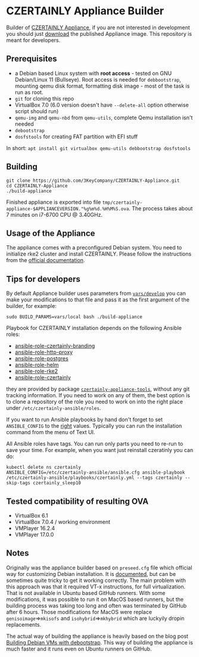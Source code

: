 # CZERTAINLY Appliance Builder

Builder of [CZERTAINLY Appliance](https://docs.czertainly.com/docs/certificate-key/installation-guide/deployment/deployment-appliance/overview), if you are not interested in development you should just [download](https://docs.czertainly.com/docs/certificate-key/installation-guide/deployment/deployment-appliance/overview#download-and-import-image) the published Appliance image. This repository is meant for developers.

## Prerequisites

* a Debian based Linux system with **root access**  - tested on GNU Debian/Linux 11 (Bullseye). Root access is needed for `debbootstrap`, mounting qemu disk format, formatting disk image - most of the task is run as root.
* `git` for cloning this repo
* VirtualBox 7.0 (6.0 version doesn't have `--delete-all` option otherwise script should run)
* `qemu-img` and `qemu-nbd` from `qemu-utils`, complete Qemu installation isn't needed
* `debootstrap`
* `dosfstools` for creating FAT partition with EFI stuff

In short:
`apt install git virtualbox qemu-utils debbootstrap dosfstools`

## Building

```
git clone https://github.com/3KeyCompany/CZERTAINLY-Appliance.git
cd CZERTAINLY-Appliance
./build-appliance
```

Finished appliance is exported into file `tmp/czertainly-appliance-$APPLIANCEVERSION."%g%m%d.%H%M%S.ova`. The process takes about 7 minutes on i7-6700 CPU @ 3.40GHz.

## Usage of the Appliance

The appliance comes with a preconfigured Debian system. You need to initialize rke2 cluster and install CZERTAINLY. Please follow the instructions from the [official documentation](https://docs.czertainly.com/docs/certificate-key/installation-guide/deployment/deployment-appliance/initialization).

## Tips for developers

By default Appliance builder uses parameters from [`vars/develop`](./vars/develop) you can make your modifications to that file and pass it as the first argument of the builder, for example:
```
sudo BUILD_PARAMS=vars/local bash ./build-appliance
```
Playbook for CZERTAINLY installation depends on the following Ansible roles:
  - [ansible-role-czertainly-branding](https://github.com/3KeyCompany/ansible-role-czertainly-branding)
  - [ansible-role-http-proxy](https://github.com/3KeyCompany/ansible-role-http-proxy)
  - [ansible-role-postgres](https://github.com/3KeyCompany/ansible-role-postgres)
  - [ansible-role-helm](https://github.com/3KeyCompany/ansible-role-helm)
  - [ansible-role-rke2](https://github.com/3KeyCompany/ansible-role-rke2)
  - [ansible-role-czertainly](https://github.com/3KeyCompany/ansible-role-czertainly)

they are provided by package [`czertainly-appliance-tools`](https://github.com/3KeyCompany/CZERTAINLY-Appliance-Tools), without any git tracking information. If you need to work on any of them, the best option is to clone a repository of the role you need to work on into the right place under `/etc/czertainly-ansible/roles`.

If you want to run Ansible playbooks by hand don't forget to set `ANSIBLE_CONFIG` to the [right](https://github.com/3KeyCompany/CZERTAINLY-Appliance-Tools/blob/master/usr/bin/czertainly-tui#L26) values. Typically you can run the installation command from the menu of Text UI.

All Ansible roles have tags. You can run only parts you need to re-run to save your time. For example, when you want just reinstall czeratinly you can do:
```
kubectl delete ns czertainly
ANSIBLE_CONFIG=/etc/czertainly-ansible/ansible.cfg ansible-playbook /etc/czertainly-ansible/playbooks/czertainly.yml --tags czertainly --skip-tags czertainly_sleep10
```
## Tested compatibility of resulting OVA

* VirtualBox 6.1
* VirtualBox 7.0.4 / working environment
* VMPlayer 16.2.4
* VMPlayer 17.0.0

## Notes

Originally was the appliance builder based on `preseed.cfg` file which official way for customizing Debian installation. It is [documented](https://www.debian.org/releases/stable/amd64/apbs02.en.html), but can be sometimes quite tricky to get it working correctly. The main problem with this approach was that it required VT-x instructions, for full virtualization. That is not available in Ubuntu based GitHub runners. With some modifications, it was possible to run it on MacOS based runners, but the building process was taking too long and often was terminated by GitHub after 6 hours. Those modifications for MacOS were replace `genisoimage`=>`mkisofs` and `isohybrid`=>`mkhybrid` which are luckyily dropin replacements.

The actual way of building the appliance is heavily based on the blog post [Building Debian VMs with debootstrap](https://blog.entek.org.uk/technology/2020/06/06/building-debian-vms-with-debootstrap.html). This way of building the appliance is much faster and it runs even on Ubuntu runners on GitHub.
